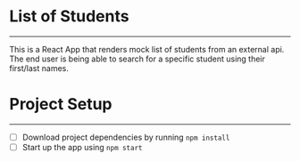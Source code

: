 # List of Students
--------------------------------------------------------------------------------------------------------------------------------------------
This is a React App that renders mock list of students from an external api. The end user is being able to search for a specific student using their first/last names. 

# Project Setup
--------------------------------------------------------------------------------------------------------------------------------------------
- [ ] Download project dependencies by running `npm install`
- [ ] Start up the app using `npm start`